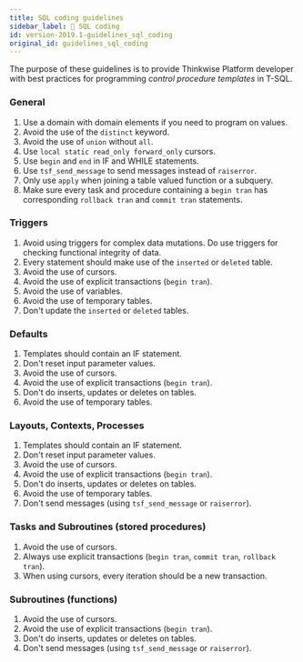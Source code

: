 ```yaml
---
title: SQL coding guidelines
sidebar_label: 📖 SQL coding
id: version-2019.1-guidelines_sql_coding
original_id: guidelines_sql_coding
---
```


The purpose of these guidelines is to provide Thinkwise Platform developer with best practices for programming *control procedure templates* in T-SQL.

### General

1. Use a domain with domain elements if you need to program on values.
1. Avoid the use of the `distinct` keyword.
1. Avoid the use of `union` without `all`.
1. Use `local static read_only forward_only` cursors.
1. Use `begin` and `end` in IF and WHILE statements.
1. Use `tsf_send_message` to send messages instead of `raiserror`.
1. Only use `apply` when joining a table valued function or a subquery.
1. Make sure every task and procedure containing a `begin tran` has corresponding `rollback tran` and `commit tran` statements.

### Triggers

1. Avoid using triggers for complex data mutations. Do use triggers for checking functional integrity of data.
1. Every statement should make use of the `inserted` or `deleted` table.
1. Avoid the use of cursors.
1. Avoid the use of explicit transactions (`begin tran`).
1. Avoid the use of variables.
1. Avoid the use of temporary tables.
1. Don't update the `inserted` or `deleted` tables.

### Defaults

1. Templates should contain an IF statement.
1. Don't reset input parameter values.
1. Avoid the use of cursors.
1. Avoid the use of explicit transactions (`begin tran`).
3. Don't do inserts, updates or deletes on tables.
1. Avoid the use of temporary tables.

### Layouts, Contexts, Processes

1. Templates should contain an IF statement.
1. Don't reset input parameter values.
1. Avoid the use of cursors.
1. Avoid the use of explicit transactions (`begin tran`).
1. Don't do inserts, updates or deletes on tables.
1. Avoid the use of temporary tables.
1. Don't send messages (using `tsf_send_message` or `raiserror`).

### Tasks and Subroutines (stored procedures)

1. Avoid the use of cursors.
1. Always use explicit transactions (`begin tran`, `commit tran`, `rollback tran`).
1. When using cursors, every iteration should be a new transaction.

### Subroutines (functions)

1. Avoid the use of cursors.
1. Avoid the use of explicit transactions (`begin tran`).
1. Don't do inserts, updates or deletes on tables.
1. Don't send messages (using `tsf_send_message` or `raiserror`).
